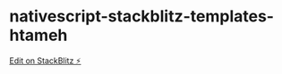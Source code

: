 # nativescript-stackblitz-templates-htameh

[Edit on StackBlitz ⚡️](https://stackblitz.com/edit/nativescript-stackblitz-templates-htameh)